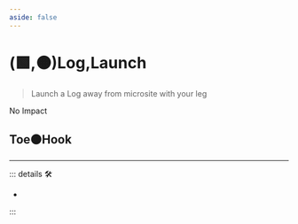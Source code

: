 ```yaml
---
aside: false
---
```

# (🟩,🟠)<ekos>Log</ekos>,<motor>Launch</motor>

> Launch a Log away from microsite with your leg

No Impact

## Toe🟠<motor>Hook</motor>

---

<!-- =================================================== -->
<!-- =================================================== -->
<!-- =================================================== -->
<!-- =================================================== -->
<!-- =================================================== -->
::: details 🛠

-

:::
